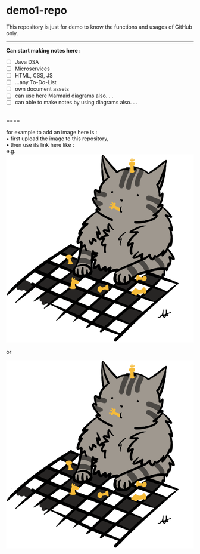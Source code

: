 # demo1-repo
This repository is just for demo to know the functions and usages of GitHub only.

----

**Can start making notes here :**  
- [ ] Java DSA
- [ ] Microservices
- [ ] HTML, CSS, JS
- [ ] ...any To-Do-List
- [ ] own document assets
- [ ] can use here Marmaid diagrams also. . .
- [ ] can able to make notes by using diagrams also. . .

<br>
====

for example to add an image here is :  
• first upload the image to this repository,  
• then use its link here like :  
e.g.  
![My Chess cat](https://github.com/stealthBS/demo1-repo/blob/main/my%20chess%20cat.png)  

or 

![My Chess Cat](my%20chess%20cat.png "If in same repository")

